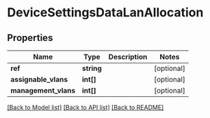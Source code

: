 # DeviceSettingsDataLanAllocation

## Properties
Name | Type | Description | Notes
------------ | ------------- | ------------- | -------------
**ref** | **string** |  | [optional] 
**assignable_vlans** | **int[]** |  | [optional] 
**management_vlans** | **int[]** |  | [optional] 

[[Back to Model list]](../README.md#documentation-for-models) [[Back to API list]](../README.md#documentation-for-api-endpoints) [[Back to README]](../README.md)


